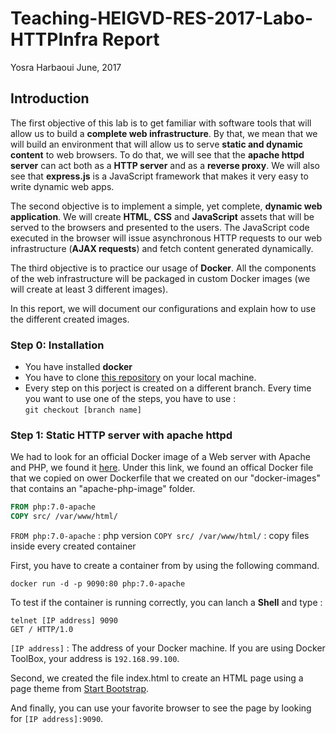 # Teaching-HEIGVD-RES-2017-Labo-HTTPInfra Report

Yosra Harbaoui
June, 2017

## Introduction
The first objective of this lab is to get familiar with software tools that will allow us to build a **complete web infrastructure**. By 
that, we mean that we will build an environment that will allow us to serve **static and dynamic content** to web browsers. To do that, 
we will see that the **apache httpd server** can act both as a **HTTP server** and as a **reverse proxy**. We will also see 
that **express.js** is a JavaScript framework that makes it very easy to write dynamic web apps.

The second objective is to implement a simple, yet complete, **dynamic web application**. We will create **HTML**, **CSS** and
**JavaScript** assets that will be served to the browsers and presented to the users. The JavaScript code executed in the browser 
will issue asynchronous HTTP requests to our web infrastructure (**AJAX requests**) and fetch content generated dynamically.

The third objective is to practice our usage of **Docker**. All the components of the web infrastructure will be packaged in custom Docker 
images (we will create at least 3 different images).  

In this report, we will document our configurations and explain how to use the different created images.

### Step 0: Installation
* You have installed **docker** 
* You have to clone [this repository](https://github.com/yosra-harbaoui/Teaching-HEIGVD-RES-2017-Labo-HTTPInfra) on your local machine.
* Every step on this porject is created on a different branch. Every time you want to use one of the steps, you have to use :  
`git checkout [branch name]`

### Step 1: Static HTTP server with apache httpd
We had to look for an official Docker image of a Web server with Apache and PHP, we found it [here](https://hub.docker.com/_/php/).
Under this link, we found an offical Docker file that we copied on ower Dockerfile that we created on our "docker-images" that 
contains an "apache-php-image" folder.  
```Dockerfile
FROM php:7.0-apache
COPY src/ /var/www/html/
```
`FROM php:7.0-apache` : php version 
`COPY src/ /var/www/html/` :  copy files inside every created container  

First, you have to create a container from by using the following command.
```run
docker run -d -p 9090:80 php:7.0-apache
```
To test if the container is running correctly, you can lanch a **Shell** and type :
```telnet
telnet [IP address] 9090
GET / HTTP/1.0
```
`[IP address]` : The address of your Docker machine. If you are using Docker ToolBox, your address is `192.168.99.100`.

Second, we created the file index.html to create an HTML page using a page theme from [Start Bootstrap](https://startbootstrap.com/).

And finally, you can use your favorite browser to see the page by looking for `[IP address]:9090`.


